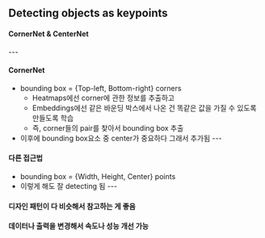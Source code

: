 ## Detecting objects as keypoints
#### CornerNet & CenterNet
---<br>
#### CornerNet
- bounding box = {Top-left, Bottom-right} corners
    - Heatmaps에선 corner에 관한 정보를 추출하고
    - Embeddings에선 같은 바운딩 박스에서 나온 건 똑같은 값을 가질 수 있도록 만들도록 학습
    - 즉, corner들의 pair를 찾아서 bounding box 추출
- 이후에 bounding box요소 중 center가 중요하다 그래서 추가됨 
---<br>
#### 다른 접근법
- bounding box = {Width, Height, Center} points
- 이렇게 해도 잘 detecting 됨
---<br>
#### 디자인 패턴이 다 비슷해서 참고하는 게 좋음
#### 데이터나 출력을 변경해서 속도나 성능 개선 가능